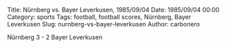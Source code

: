 Title: Nürnberg vs. Bayer Leverkusen, 1985/09/04
Date: 1985/09/04 00:00
Category: sports
Tags: football, football scores, Nürnberg, Bayer Leverkusen
Slug: nurnberg-vs-bayer-leverkusen
Author: carbonero


Nürnberg 3 - 2 Bayer Leverkusen
